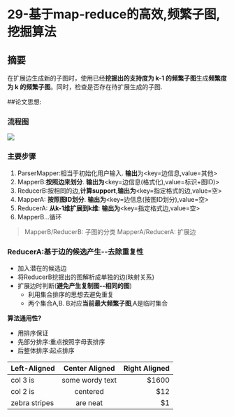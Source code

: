 29-基于map-reduce的高效,频繁子图,挖掘算法
===


摘要
---
在扩展边生成新的子图时，使用已经**挖掘出的支持度为 k-1 的频繁子图**生成**频繁度为 k 的频繁子图**。同时，检查是否存在待扩展生成的子图.

##论文思想:



### 流程图
![](http://i.imgur.com/sbrxaFc.jpg)
### 主要步骤
1. ParserMapper:相当于初始化用户输入. **输出**为<key=边信息,value=其他>
2. MapperB:**按照边来划分**. **输出为**<key=边信息(格式化),value=标识+图ID)>
3. ReducerB:按相同的边,**计算support**,**输出为**<key=指定格式的边,value=空>
4. MapperA: **按照图ID划分**. **输出为**<key=边信息(按图ID划分),value=空>
5. ReducerA: **从k-1维扩展到k维**: **输出为**<key=指定格式边,value=空>
6. MapperB...循环

>MapperB/ReducerB: 子图的分类
>MapperA/ReducerA: 扩展边

### **ReducerA**:基于边的候选产生--去除重复性

- 加入潜在的候选边<br>
- 将ReducerB挖掘出的图解析成单独的边(映射关系)<br>
- 扩展边时判断(**避免产生复制图--相同的图**)
	- 利用集合排序的思想去避免重复
	- 两个集合A,B. B对应**当前最大频繁子图**,A是临时集合

**算法通用性?**

- 用排序保证
- 先部分排序:重点按照字母表排序
- 后整体排序:起点排序

| Left-Aligned  | Center Aligned  | Right Aligned |
| :------------ |:---------------:| -----:|
| col 3 is      | some wordy text | $1600 |
| col 2 is      | centered        |   $12 |
| zebra stripes | are neat        |    $1 |
